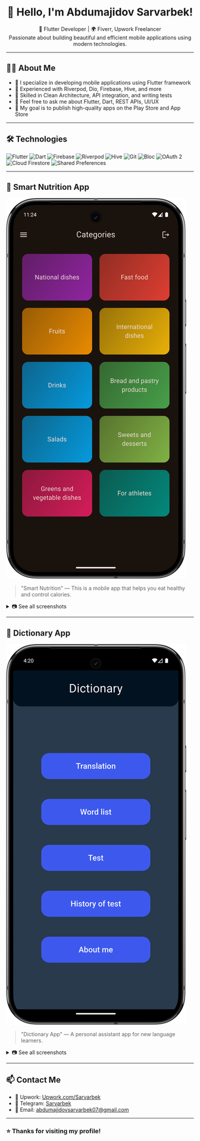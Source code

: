 <h1 align="center">👋 Hello, I'm Abdumajidov Sarvarbek!</h1>

<p align="center">
  🚀 Flutter Developer | 🌍 Fiverr, Upwork Freelancer <br>
  Passionate about building beautiful and efficient mobile applications using modern technologies.
</p>

---

## 🧑‍💻 About Me

- 💼 I specialize in developing mobile applications using Flutter framework
- 🔭 Experienced with Riverpod, Dio, Firebase, Hive, and more
- 🌱 Skilled in Clean Architecture, API integration, and writing tests
- 💬 Feel free to ask me about Flutter, Dart, REST APIs, UI/UX
- 🎯 My goal is to publish high-quality apps on the Play Store and App Store

---

## 🛠 Technologies

![Flutter](https://img.shields.io/badge/-Flutter-02569B?style=flat&logo=flutter&logoColor=white)
![Dart](https://img.shields.io/badge/-Dart-0175C2?style=flat&logo=dart&logoColor=white)
![Firebase](https://img.shields.io/badge/-Firebase-FFCA28?style=flat&logo=firebase&logoColor=white)
![Riverpod](https://img.shields.io/badge/-Riverpod-59C3C3?style=flat&logo=flutter&logoColor=white)
![Hive](https://img.shields.io/badge/-Hive-F6C915?style=flat&logo=hive&logoColor=white)
![Git](https://img.shields.io/badge/-Git-F05032?style=flat&logo=git&logoColor=white)
![Bloc](https://img.shields.io/badge/-Bloc-563D7C?style=flat&logo=bloc&logoColor=white)
![OAuth 2](https://img.shields.io/badge/-OAuth%202-4285F4?style=flat&logo=oauth&logoColor=white)
![Cloud Firestore](https://img.shields.io/badge/-Cloud%20Firestore-FFCA28?style=flat&logo=google-cloud&logoColor=white)
![Shared Preferences](https://img.shields.io/badge/-Shared%20Preferences-03A9F4?style=flat&logo=google&logoColor=white)

---

## 🍎 Smart Nutrition App

[![Main Screenshot](images/Smart%20nutrition/main.png)](https://github.com/sarvarAbdumajidov)

> "Smart Nutrition" — This is a mobile app that helps you eat healthy and control calories.

<details>
  <summary>📷 See all screenshots</summary>

![screen1](images/Smart%20nutrition/screen1.png)
![screen2](images/Smart%20nutrition/screen2.png)
![screen3](images/Smart%20nutrition/screen3.png)
![screen4](images/Smart%20nutrition/screen4.png)
![screen5](images/Smart%20nutrition/screen5.png)
![screen6](images/Smart%20nutrition/screen6.png)
![screen7](images/Smart%20nutrition/screen7.png)
![screen8](images/Smart%20nutrition/screen8.png)
![screen9](images/Smart%20nutrition/screen9.png)
![screen10](images/Smart%20nutrition/screen10.png)
![screen11](images/Smart%20nutrition/screen11.png)
![screen12](images/Smart%20nutrition/screen12.png)
![screen13](images/Smart%20nutrition/screen13.png)
![screen14](images/Smart%20nutrition/screen14.png)
![screen15](images/Smart%20nutrition/screen15.png)

</details>

---

## 📘 Dictionary App

[![Main Screenshot](images/Dictionary%20app/main.png)](https://github.com/sarvarAbdumajidov)

> "Dictionary App" — A personal assistant app for new language learners.

<details>
  <summary>📷 See all screenshots</summary>

![screen1](images/Dictionary%20app/screen1.png)
![screen2](images/Dictionary%20app/screen2.png)
![screen3](images/Dictionary%20app/screen3.png)
![screen4](images/Dictionary%20app/screen4.png)
![screen5](images/Dictionary%20app/screen5.png)
![screen6](images/Dictionary%20app/screen6.png)
![screen7](images/Dictionary%20app/screen7.png)
![screen8](images/Dictionary%20app/screen8.png)
![screen9](images/Dictionary%20app/screen9.png)
![screen10](images/Dictionary%20app/screen10.png)
![screen11](images/Dictionary%20app/screen11.png)
![screen12](images/Dictionary%20app/screen12.png)
![screen13](images/Dictionary%20app/screen13.png)
![screen14](images/Dictionary%20app/screen14.png)
![screen15](images/Dictionary%20app/screen15.png)

</details>

---

## 📫 Contact Me

- 💼 Upwork: [Upwork.com/Sarvarbek](https://www.upwork.com/freelancers/~01e787ef4cad17de05?mp_source=share)
- 💬 Telegram: [Sarvarbek](https://t.me/easy1904)
- 📧 Email: abdumajidovsarvarbek07@gmail.com

---

### ⭐ Thanks for visiting my profile!
